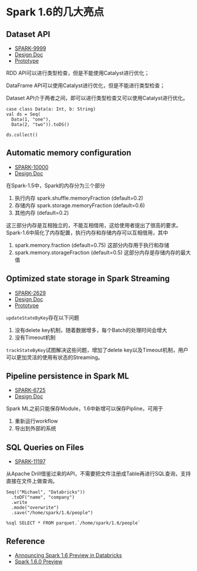 # Spark 1.6的几大亮点

## Dataset API
- [SPARK-9999](https://issues.apache.org/jira/browse/SPARK-9999)
- [Design Doc](https://docs.google.com/document/d/1ZVaDqOcLm2-NcS0TElmslHLsEIEwqzt0vBvzpLrV6Ik/edit#)
- [Prototype](https://github.com/marmbrus/spark/pull/18/files)

RDD API可以进行类型检查，但是不能使用Catalyst进行优化；

DataFrame API可以使用Catalyst进行优化，但是不能进行类型检查；

Dataset API介于两者之间，即可以进行类型检查又可以使用Catalyst进行优化。

```
case class Data(a: Int, b: String)
val ds = Seq(
  Data(1, "one"),
  Data(2, "two")).toDS()

ds.collect()
```

## Automatic memory configuration
- [SPARK-10000](https://issues.apache.org/jira/browse/SPARK-10000)
- [Design Doc](https://issues.apache.org/jira/secure/attachment/12765646/unified-memory-management-spark-10000.pdf)

在Spark-1.5中，Spark的内存分为三个部分
1. 执行内存 spark.shuffle.memoryFraction (default=0.2)
2. 存储内存 spark.storage.memoryFraction (default=0.6)
3. 其他内存 (default=0.2)

这三部分内存是互相独立的，不能互相借用，这给使用者提出了很高的要求。
Spark-1.6中简化了内存配置，执行内存和存储内存可以互相借用，其中
1. spark.memory.fraction (default=0.75) 这部分内存用于执行和存储
2. spark.memory.storageFraction (default=0.5) 这部分内存是存储内存的最大值

## Optimized state storage in Spark Streaming
- [SPARK-2629](https://issues.apache.org/jira/browse/SPARK-2629)
- [Design Doc](https://docs.google.com/document/d/1NoALLyd83zGs1hNGMm0Pc5YOVgiPpMHugGMk6COqxxE/edit#heading=h.ph3w0clkd4em)
- [Prototype](https://github.com/apache/spark/pull/9256)

```updateStateByKey```存在以下问题
1. 没有delete key机制，随着数据增多，每个Batch的处理时间会增大
2. 没有Timeout机制

```trackStateByKey```试图解决这些问题，增加了delete key以及Timeout机制，用户可以更加灵活的使用有状态的Streaming。

## Pipeline persistence in Spark ML
- [SPARK-6725](https://issues.apache.org/jira/browse/SPARK-6725)
- [Design Doc](https://docs.google.com/document/d/1RleM4QiKwdfZZHf0_G6FBNaF7_koc1Ui7qfMT1pf4IA/edit)

Spark ML之前只能保存Module，1.6中新增可以保存Pipline，可用于
1. 重新运行workflow
2. 导出到外部的系统


## SQL Queries on Files
- [SPARK-11197](https://issues.apache.org/jira/browse/SPARK-11197)

从Apache Drill借鉴过来的API，不需要把文件注册成Table再进行SQL查询，支持直接在文件上做查询。
```
Seq(("Michael", "Databricks"))
  .toDF("name", "company")
  .write
  .mode("overwrite")
  .save("/home/spark/1.6/people")

%sql SELECT * FROM parquet.`/home/spark/1.6/people`
```

## Reference
- [Announcing Spark 1.6 Preview in Databricks](https://databricks.com/blog/2015/11/20/announcing-spark-1-6-preview-in-databricks.html)
- [Spark 1.6.0 Preview](https://docs.cloud.databricks.com/docs/spark/1.6/index.html#00%20Spark%201.6%20Preview.html)
